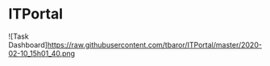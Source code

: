 # ITPortal
![Task Dashboard]https://raw.githubusercontent.com/tbaror/ITPortal/master/2020-02-10_15h01_40.png

